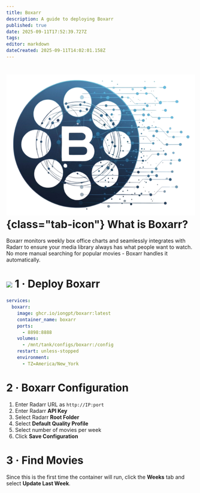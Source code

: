 ```yaml
---
title: Boxarr
description: A guide to deploying Boxarr
published: true
date: 2025-09-11T17:52:39.727Z
tags: 
editor: markdown
dateCreated: 2025-09-11T14:02:01.158Z
---
```


# ![](/boxarr.png){class="tab-icon"} What is Boxarr?

Boxarr monitors weekly box office charts and seamlessly integrates with Radarr to ensure your media library always has what people want to watch. No more manual searching for popular movies - Boxarr handles it automatically.

# <img src="/docker.png" class="tab-icon"> 1 · Deploy Boxarr
```yaml
services:
  boxarr:
    image: ghcr.io/iongpt/boxarr:latest
    container_name: boxarr
    ports:
      - 8898:8888
    volumes:
      - /mnt/tank/configs/boxarr:/config
    restart: unless-stopped
    environment:
      - TZ=America/New_York
```

# 2 · Boxarr Configuration
1. Enter Radarr URL as `http://IP:port`
1. Enter Radarr **API Key**
1. Select Radarr **Root Folder**
1. Select **Default Quality Profile**
1. Select number of movies per week
1. Click **Save Configuration**

# 3 · Find Movies

Since this is the first time the container will run, click the **Weeks** tab and select **Update Last Week**.